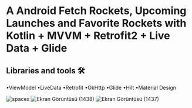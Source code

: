 # A Android Fetch Rockets, Upcoming Launches and Favorite Rockets with Kotlin + MVVM + Retrofit2 + Live Data + Glide

## Libraries and tools 🛠

•ViewModel
•LiveData
•Retrofit
•OkHttp
•Glide
•Hilt
•Material Design

![spacex](https://user-images.githubusercontent.com/76565172/184618674-0b35616c-8863-46f1-b5ee-9038a53b8485.PNG)
![Ekran Görüntüsü (1438)](https://user-images.githubusercontent.com/76565172/184618689-564b1b37-4e31-4d02-9239-4150775b37a1.png)
![Ekran Görüntüsü (1437)](https://user-images.githubusercontent.com/76565172/184618716-865ec3c6-052d-43c1-a5a0-2752b9658434.png)

